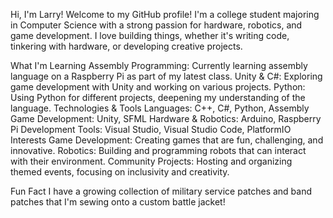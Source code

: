 Hi, I'm Larry! 
Welcome to my GitHub profile! I'm a college student majoring in Computer Science with a strong passion for 
hardware, robotics, and game development. I love building things, whether it's writing code, tinkering with 
hardware, or developing creative projects.

 What I'm Learning
Assembly Programming: Currently learning assembly language on a Raspberry Pi as part of my latest class.
Unity & C#: Exploring game development with Unity and working on various projects.
Python: Using Python for different projects, deepening my understanding of the language.
 Technologies & Tools
Languages: C++, C#, Python, Assembly
Game Development: Unity, SFML
Hardware & Robotics: Arduino, Raspberry Pi
Development Tools: Visual Studio, Visual Studio Code, PlatformIO
 Interests
Game Development: Creating games that are fun, challenging, and innovative.
Robotics: Building and programming robots that can interact with their environment.
Community Projects: Hosting and organizing themed events, focusing on inclusivity and creativity.

 Fun Fact
I have a growing collection of military service patches and band patches that I'm sewing onto a custom battle jacket!
